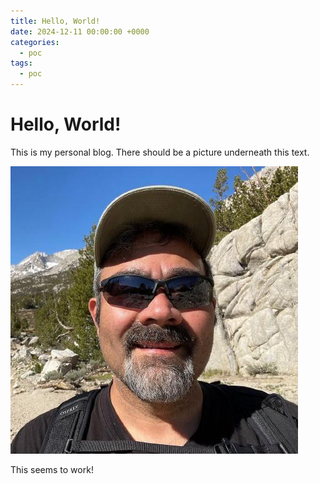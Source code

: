 ```yaml
---
title: Hello, World!
date: 2024-12-11 00:00:00 +0000
categories:
  - poc
tags:
  - poc
---
```


# Hello, World!

This is my personal blog. There should be a picture underneath this text.

![image](/assets/img/tree.jpg)

This seems to work!
